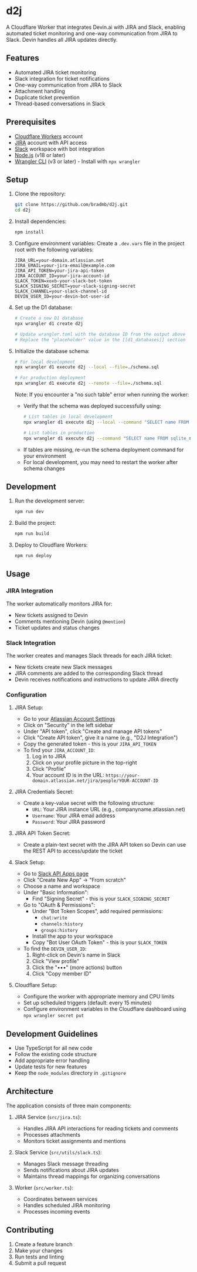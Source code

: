 # d2j

A Cloudflare Worker that integrates Devin.ai with JIRA and Slack, enabling automated ticket monitoring and one-way communication from JIRA to Slack. Devin handles all JIRA updates directly.

## Features

- Automated JIRA ticket monitoring
- Slack integration for ticket notifications
- One-way communication from JIRA to Slack
- Attachment handling
- Duplicate ticket prevention
- Thread-based conversations in Slack

## Prerequisites

- [Cloudflare Workers](https://workers.cloudflare.com/) account
- [JIRA](https://www.atlassian.com/software/jira) account with API access
- [Slack](https://slack.com/) workspace with bot integration
- [Node.js](https://nodejs.org/) (v18 or later)
- [Wrangler CLI](https://developers.cloudflare.com/workers/wrangler/) (v3 or later) - Install with `npx wrangler`

## Setup

1. Clone the repository:
   ```bash
   git clone https://github.com/bradmb/d2j.git
   cd d2j
   ```

2. Install dependencies:
   ```bash
   npm install
   ```

3. Configure environment variables:
   Create a `.dev.vars` file in the project root with the following variables:
   ```env
   JIRA_URL=your-domain.atlassian.net
   JIRA_EMAIL=your-jira-email@example.com
   JIRA_API_TOKEN=your-jira-api-token
   JIRA_ACCOUNT_ID=your-jira-account-id
   SLACK_TOKEN=xoxb-your-slack-bot-token
   SLACK_SIGNING_SECRET=your-slack-signing-secret
   SLACK_CHANNEL=your-slack-channel-id
   DEVIN_USER_ID=your-devin-bot-user-id
   ```

4. Set up the D1 database:
   ```bash
   # Create a new D1 database
   npx wrangler d1 create d2j

   # Update wrangler.toml with the database ID from the output above
   # Replace the "placeholder" value in the [[d1_databases]] section
   ```

5. Initialize the database schema:
   ```bash
   # For local development
   npx wrangler d1 execute d2j --local --file=./schema.sql

   # For production deployment
   npx wrangler d1 execute d2j --remote --file=./schema.sql
   ```

   Note: If you encounter a "no such table" error when running the worker:
   - Verify that the schema was deployed successfully using:
     ```bash
     # List tables in local development
     npx wrangler d1 execute d2j --local --command "SELECT name FROM sqlite_master WHERE type='table';"

     # List tables in production
     npx wrangler d1 execute d2j --command "SELECT name FROM sqlite_master WHERE type='table';"
     ```
   - If tables are missing, re-run the schema deployment command for your environment
   - For local development, you may need to restart the worker after schema changes

## Development

1. Run the development server:
   ```bash
   npm run dev
   ```

2. Build the project:
   ```bash
   npm run build
   ```

3. Deploy to Cloudflare Workers:
   ```bash
   npm run deploy
   ```

## Usage

### JIRA Integration

The worker automatically monitors JIRA for:
- New tickets assigned to Devin
- Comments mentioning Devin (using `@mention`)
- Ticket updates and status changes

### Slack Integration

The worker creates and manages Slack threads for each JIRA ticket:
- New tickets create new Slack messages
- JIRA comments are added to the corresponding Slack thread
- Devin receives notifications and instructions to update JIRA directly

### Configuration

1. JIRA Setup:
   - Go to your [Atlassian Account Settings](https://id.atlassian.com/manage/api-tokens)
   - Click on "Security" in the left sidebar
   - Under "API token", click "Create and manage API tokens"
   - Click "Create API token", give it a name (e.g., "D2J Integration")
   - Copy the generated token - this is your `JIRA_API_TOKEN`
   - To find your `JIRA_ACCOUNT_ID`:
     1. Log in to JIRA
     2. Click on your profile picture in the top-right
     3. Click "Profile"
     4. Your account ID is in the URL: `https://your-domain.atlassian.net/jira/people/YOUR-ACCOUNT-ID`

2. JIRA Credentials Secret:
   - Create a key-value secret with the following structure:
     - `URL`: Your JIRA instance URL (e.g., companyname.atlassian.net)
     - `Username`: Your JIRA email address
     - `Password`: Your JIRA password
    
3. JIRA API Token Secret:
   - Create a plain-text secret with the JIRA API token so Devin can use the REST API to access/update the ticket

4. Slack Setup:
   - Go to [Slack API Apps page](https://api.slack.com/apps)
   - Click "Create New App" → "From scratch"
   - Choose a name and workspace
   - Under "Basic Information":
     - Find "Signing Secret" - this is your `SLACK_SIGNING_SECRET`
   - Go to "OAuth & Permissions":
     - Under "Bot Token Scopes", add required permissions:
       - `chat:write`
       - `channels:history`
       - `groups:history`
     - Install the app to your workspace
     - Copy "Bot User OAuth Token" - this is your `SLACK_TOKEN`
   - To find the `DEVIN_USER_ID`:
     1. Right-click on Devin's name in Slack
     2. Click "View profile"
     3. Click the "•••" (more actions) button
     4. Click "Copy member ID"

5. Cloudflare Setup:
   - Configure the worker with appropriate memory and CPU limits
   - Set up scheduled triggers (default: every 15 minutes)
   - Configure environment variables in the Cloudflare dashboard using `npx wrangler secret put`

## Development Guidelines

- Use TypeScript for all new code
- Follow the existing code structure
- Add appropriate error handling
- Update tests for new features
- Keep the `node_modules` directory in `.gitignore`

## Architecture

The application consists of three main components:

1. JIRA Service (`src/jira.ts`):
   - Handles JIRA API interactions for reading tickets and comments
   - Processes attachments
   - Monitors ticket assignments and mentions

2. Slack Service (`src/utils/slack.ts`):
   - Manages Slack message threading
   - Sends notifications about JIRA updates
   - Maintains thread mappings for organizing conversations

3. Worker (`src/worker.ts`):
   - Coordinates between services
   - Handles scheduled JIRA monitoring
   - Processes incoming events

## Contributing

1. Create a feature branch
2. Make your changes
3. Run tests and linting
4. Submit a pull request
